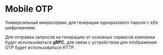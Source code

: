# Mobile OTP

Универсальный микросервис для генерации одноразового пароля с e2e шифрованием.

Для отправки запросов на генерацию от основных сервисов компании будет использоваться **gRPC**, для связи с устройством для отображения OTP будет использоваться HTTP.